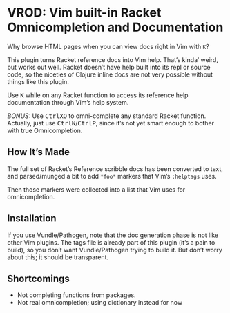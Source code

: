 # VROD: Vim built-in Racket Omnicompletion and Documentation

Why browse HTML pages when you can view docs right in Vim with `K`?

This plugin turns Racket reference docs into Vim help. That’s kinda’ weird,
but works out well. Racket doesn’t have help built into its repl or source
code, so the niceties of Clojure inline docs are not very possible without
things like this plugin.

Use <kbd>K</kbd> while on any Racket function to access its reference help
documentation through Vim’s help system.

_BONUS:_ Use <kbd>Ctrl</kbd><kbd>X</kbd><kbd>O</kbd> to omni-complete any
standard Racket function. Actually, just use
<kbd>Ctrl</kbd><kbd>N</kbd>/<kbd>Ctrl</kbd><kbd>P</kbd>, since it’s not yet
smart enough to bother with true Omnicompletion.

## How It’s Made

The full set of Racket’s Reference scribble docs has been converted to text,
and parsed/munged a bit to add `*foo*` markers that Vim’s `:helptags` uses.

Then those markers were collected into a list that Vim uses for
omnicompletion.

## Installation

If you use Vundle/Pathogen, note that the doc generation phase is not like
other Vim plugins. The tags file is already part of this plugin (it’s a pain
to build), so you don’t want Vundle/Pathogen trying to build it. But don’t
worry about this; it should be transparent.

## Shortcomings
- Not completing functions from packages.
- Not real omnicompletion; using dictionary instead for now
